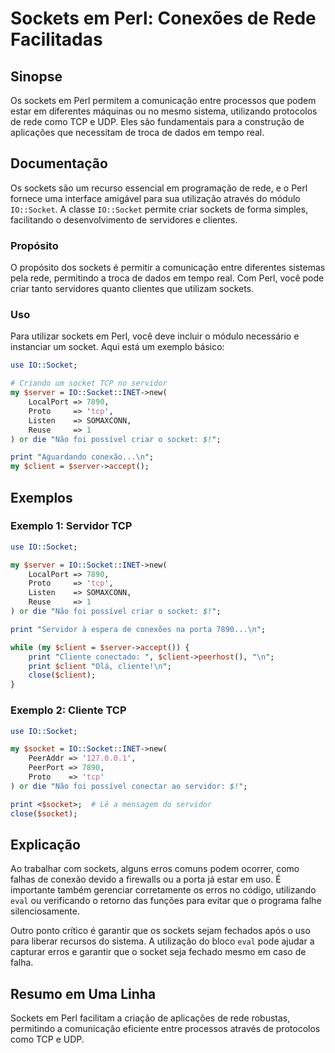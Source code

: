 <!--
Meta Description: # Sockets em Perl: Conexões de Rede Facilitadas ## Sinopse Os sockets em Perl permitem a comunicação entre processos que podem estar em diferentes máq...
Meta Keywords: socket, sockets, perl, tcp, que
-->

# Sockets em Perl: Conexões de Rede Facilitadas

## Sinopse
Os sockets em Perl permitem a comunicação entre processos que podem estar em diferentes máquinas ou no mesmo sistema, utilizando protocolos de rede como TCP e UDP. Eles são fundamentais para a construção de aplicações que necessitam de troca de dados em tempo real.

## Documentação
Os sockets são um recurso essencial em programação de rede, e o Perl fornece uma interface amigável para sua utilização através do módulo `IO::Socket`. A classe `IO::Socket` permite criar sockets de forma simples, facilitando o desenvolvimento de servidores e clientes.

### Propósito
O propósito dos sockets é permitir a comunicação entre diferentes sistemas pela rede, permitindo a troca de dados em tempo real. Com Perl, você pode criar tanto servidores quanto clientes que utilizam sockets.

### Uso
Para utilizar sockets em Perl, você deve incluir o módulo necessário e instanciar um socket. Aqui está um exemplo básico:

```perl
use IO::Socket;

# Criando um socket TCP no servidor
my $server = IO::Socket::INET->new(
    LocalPort => 7890,
    Proto     => 'tcp',
    Listen    => SOMAXCONN,
    Reuse     => 1
) or die "Não foi possível criar o socket: $!";

print "Aguardando conexão...\n";
my $client = $server->accept();
```

## Exemplos
### Exemplo 1: Servidor TCP
```perl
use IO::Socket;

my $server = IO::Socket::INET->new(
    LocalPort => 7890,
    Proto     => 'tcp',
    Listen    => SOMAXCONN,
    Reuse     => 1
) or die "Não foi possível criar o socket: $!";

print "Servidor à espera de conexões na porta 7890...\n";

while (my $client = $server->accept()) {
    print "Cliente conectado: ", $client->peerhost(), "\n";
    print $client "Olá, cliente!\n";
    close($client);
}
```

### Exemplo 2: Cliente TCP
```perl
use IO::Socket;

my $socket = IO::Socket::INET->new(
    PeerAddr => '127.0.0.1',
    PeerPort => 7890,
    Proto    => 'tcp'
) or die "Não foi possível conectar ao servidor: $!";

print <$socket>;  # Lê a mensagem do servidor
close($socket);
```

## Explicação
Ao trabalhar com sockets, alguns erros comuns podem ocorrer, como falhas de conexão devido a firewalls ou a porta já estar em uso. É importante também gerenciar corretamente os erros no código, utilizando `eval` ou verificando o retorno das funções para evitar que o programa falhe silenciosamente.

Outro ponto crítico é garantir que os sockets sejam fechados após o uso para liberar recursos do sistema. A utilização do bloco `eval` pode ajudar a capturar erros e garantir que o socket seja fechado mesmo em caso de falha.

## Resumo em Uma Linha
Sockets em Perl facilitam a criação de aplicações de rede robustas, permitindo a comunicação eficiente entre processos através de protocolos como TCP e UDP.